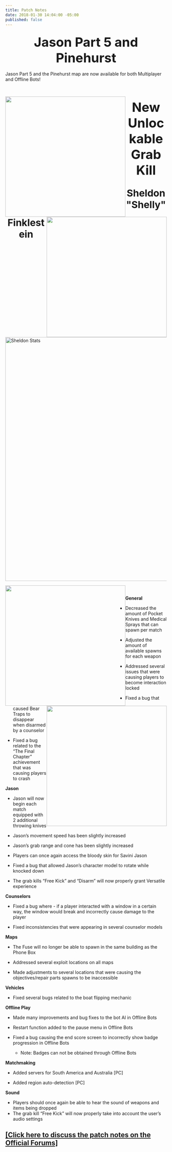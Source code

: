 ```yaml
---
title: Patch Notes
date: 2018-01-30 14:04:00 -05:00
published: false
---
```


<h3 style="text-align: center;"><span style="font-size:40px;"><strong>Jason Part 5 and Pinehurst</strong></span></h3>

Jason Part 5 and the Pinehurst map are now available for both Multiplayer and Offline Bots! 
<p>&nbsp;</p>
<p><a title="VC 2.0" href="/uploads/VC222.jpg"><img style="float: left;" src="/uploads/VC222.jpg" width="375" /></a><a title="Offline Bots Settings" href="/uploads/Offline%20Bots%20Settings.jpg"><img style="float: right;" src="/uploads/Offline%20Bots%20Settings.jpg" width="375" /></a></p>

<h3 style="text-align: center;"><span style="font-size:40px;"><strong>New Unlockable Grab Kill</strong></span></h3>

<h2 style="text-align: center;"><span style="font-size:30px;"><strong>Sheldon "Shelly" Finklestein</strong></span></h2>
<p>&nbsp;</p>

<p>&nbsp;</p>

<p><a title="Sheldon Stats" href="/uploads/SheldonStats720.jpg"><img style="display: block; margin-left: auto; margin-right: auto;" src="/uploads/SheldonStats720.jpg" alt="Sheldon Stats" width="760" /></a></p>
<p><a title="Sheldon Action" href="/uploads/SheldonAction.jpg"><img style="float: left;" src="/uploads/SheldonAction.jpg" width="375" /></a><a title="Sheldon Fleeing" href="/uploads/SheldonFleeing.jpg"><img style="float: right;" src="/uploads/SheldonFleeing.jpg" width="375" /></a></p>

<p>&nbsp;</p>

**General**

  * Decreased the amount of Pocket Knives and Medical Sprays that can spawn per match

  * Adjusted the amount of available spawns for each weapon

  * Addressed several issues that were causing players to become interaction locked

  * Fixed a bug that caused Bear Traps to disappear when disarmed by a counselor

  * Fixed a bug related to the “The Final Chapter” achievement that was causing players to crash

**Jason**

  * Jason will now begin each match equipped with 2 additional throwing knives

  * Jason’s movement speed has been slightly increased

  * Jason’s grab range and cone has been slightly increased

  * Players can once again access the bloody skin for Savini Jason

  * Fixed a bug that allowed Jason’s character model to rotate while knocked down

  * The grab kills “Free Kick” and “Disarm” will now properly grant Versatile experience 

**Counselors**

  * Fixed a bug where - if a player interacted with a window in a certain way, the window would break and incorrectly cause damage to the player

  * Fixed inconsistencies that were appearing in several counselor models

**Maps**

  * The Fuse will no longer be able to spawn in the same building as the Phone Box

  * Addressed several exploit locations on all maps

  * Made adjustments to several locations that were causing the objectives/repair parts spawns to be inaccessible

**Vehicles**

  * Fixed several bugs related to the boat flipping mechanic 

**Offline Play**

  * Made many improvements and bug fixes to the bot AI in Offline Bots

  * Restart function added to the pause menu in Offline Bots

  * Fixed a bug causing the end score screen to incorrectly show badge progression in Offline Bots 

      * Note: Badges can not be obtained through Offline Bots
 

**Matchmaking**

  * Added servers for South America and Australia [PC]

  * Added region auto-detection [PC]

**Sound**

  * Players should once again be able to hear the sound of weapons and items being dropped
  * The grab kill “Free Kick” will now properly take into account the user’s audio settings



## [[Click here to discuss the patch notes on the Official Forums]](http://forum.f13game.com/topic/13999-patch-notes-12182017/)